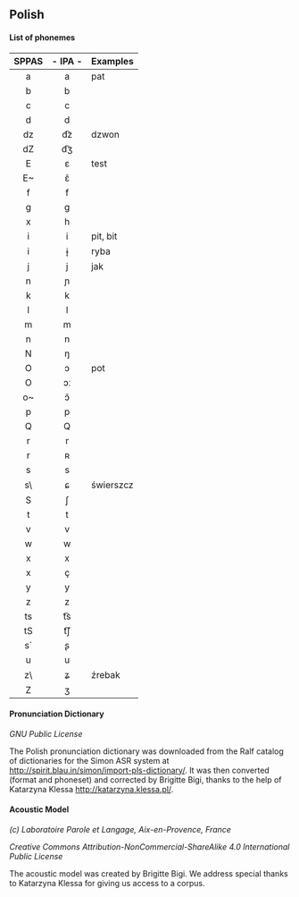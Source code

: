 ## Polish

#### List of phonemes

| SPPAS | - IPA - | Examples           |
|:-----:|:-------:|:-------------------|
|   a   |   a     | pat |
|   b   |   b     | |
|   c   |   c     | |
|   d   |   d     | |
|   dz  |   d͡z   | dzwon |
|   dZ  |   d͡ʒ   | |
|   E   |   ɛ     | test |
|   E~  |   ɛ̃     | |
|   f   |   f     | |
|   g   |   g     | |
|   x   |   h     | |
|   i   |   i     | pit, bit |
|   i   |   ɨ̞     | ryba |
|   j   |   j     | jak |
|   n   |   ɲ     | |
|   k   |   k     | |
|   l   |   l     | |
|   m   |   m     | |
|   n   |   n     | |
|   N   |   ŋ     | |
|   O   |   ɔ     | pot |
|   O   |   ɔː    | |
|   o~  |   ɔ̃     | |
|   p   |   p     | |
|   Q   |   Q     | |
|   r   |   r     | |
|   r   |   ʀ     | |
|   s   |   s     | |
|   s\  |   ɕ     | świerszcz |
|   S   |   ʃ     | |
|   t   |   t     | |
|   v   |   v     | |
|   w   |   w     | |
|   x   |   x     | |
|   x   |   ç     | |
|   y   |   y     | |
|   z   |   z     | |
|   ts  |   t͡s   | |
|   tS  |   t͡ʃ   | |
|   s`  |   ʂ     | |
|   u   |   u     | |
|   z\  |   ʑ     | źrebak |
|   Z   |   ʒ     | |


#### Pronunciation Dictionary

*GNU Public License*

The Polish pronunciation dictionary was downloaded from the Ralf catalog
of dictionaries for the Simon ASR system at
<http://spirit.blau.in/simon/import-pls-dictionary/>.
It was then converted (format and phoneset) and corrected by Brigitte Bigi,
thanks to the help of Katarzyna Klessa <http://katarzyna.klessa.pl/>.


#### Acoustic Model

*(c) Laboratoire Parole et Langage, Aix-en-Provence, France*

*Creative Commons Attribution-NonCommercial-ShareAlike 4.0 International Public License*

The acoustic model was created by Brigitte Bigi.
We address special thanks to Katarzyna Klessa for giving us access to a corpus.

